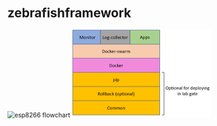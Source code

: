 # zebrafishframework
![esp8266 flowchart](http://www.plantuml.com/plantuml/proxy?cache=no&src=https://raw.github.com/mahsa-sa/pyfish/master/uml.iuml)
[<img src="Picture1.png" height="200px" alt="Fritzing diagram"/>](Picture1.png)
